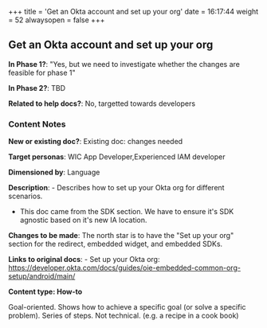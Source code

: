 +++
title = 'Get an Okta account and set up your org'
date = 16:17:44
weight = 52
alwaysopen = false
+++

## Get an Okta account and set up your org

**In Phase 1?**: "Yes, but we need to investigate whether the changes are feasible for phase 1"

**In Phase 2?**: TBD

**Related to help docs?**: No, targetted towards developers



### Content Notes

**New or existing doc?**: Existing doc: changes needed

**Target personas**: WIC App Developer,Experienced IAM developer

**Dimensioned by**: Language

**Description**: - Describes how to set up your Okta org for different scenarios. 
- This doc came from the SDK section. We have to ensure it's SDK agnostic based on it's new IA location.

**Changes to be made**: The north star is to have the "Set up your org" section for the redirect, embedded widget, and embedded SDKs.

**Links to original docs**: - Set up your Okta org: https://developer.okta.com/docs/guides/oie-embedded-common-org-setup/android/main/

**Content type: How-to**

Goal-oriented. Shows how to achieve a specific goal (or solve a specific problem). Series of steps. Not technical. (e.g. a recipe in a cook book)


